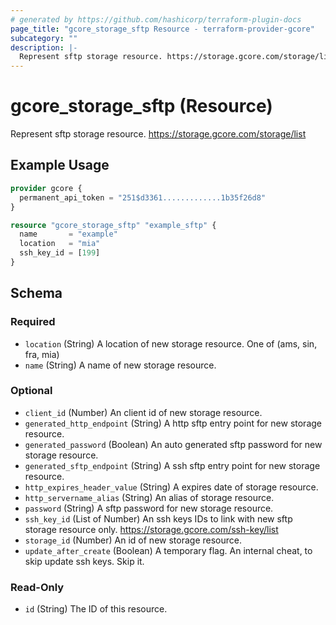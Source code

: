 ```yaml
---
# generated by https://github.com/hashicorp/terraform-plugin-docs
page_title: "gcore_storage_sftp Resource - terraform-provider-gcore"
subcategory: ""
description: |-
  Represent sftp storage resource. https://storage.gcore.com/storage/list
---
```


# gcore_storage_sftp (Resource)

Represent sftp storage resource. https://storage.gcore.com/storage/list

## Example Usage

```terraform
provider gcore {
  permanent_api_token = "251$d3361.............1b35f26d8"
}

resource "gcore_storage_sftp" "example_sftp" {
  name       = "example"
  location   = "mia"
  ssh_key_id = [199]
}
```

<!-- schema generated by tfplugindocs -->
## Schema

### Required

- `location` (String) A location of new storage resource. One of (ams, sin, fra, mia)
- `name` (String) A name of new storage resource.

### Optional

- `client_id` (Number) An client id of new storage resource.
- `generated_http_endpoint` (String) A http sftp entry point for new storage resource.
- `generated_password` (Boolean) An auto generated sftp password for new storage resource.
- `generated_sftp_endpoint` (String) A ssh sftp entry point for new storage resource.
- `http_expires_header_value` (String) A expires date of storage resource.
- `http_servername_alias` (String) An alias of storage resource.
- `password` (String) A sftp password for new storage resource.
- `ssh_key_id` (List of Number) An ssh keys IDs to link with new sftp storage resource only. https://storage.gcore.com/ssh-key/list
- `storage_id` (Number) An id of new storage resource.
- `update_after_create` (Boolean) A temporary flag. An internal cheat, to skip update ssh keys. Skip it.

### Read-Only

- `id` (String) The ID of this resource.


